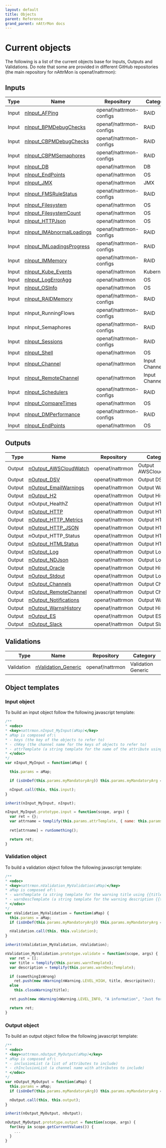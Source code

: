 ```yaml
---
layout: default
title: Objects
parent: Reference
grand_parent: nAttrMon docs
---
```


# Current objects

The following is a list of the current objects base for Inputs, Outputs and Validations. Do note that some are provided in different GitHub repositories (the main repository for nAttrMon is openaf/nattrmon):
  
## Inputs

|       Type | Name                                                                      | Repository              | Category             |
| ----------:| ------------------------------------------------------------------------- | ----------------------- | -------------------- |
|      Input | [nInput_AFPing](inputs/nAttrMon-nInput-AFPing.md)                         | openaf/nattrmon-configs | RAID                 |
|      Input | [nInput_BPMDebugChecks](inputs/nAttrMon-nInput-BPMDebugChecks)            | openaf/nattrmon-configs | RAID                 | 
|      Input | [nInput_CBPMDebugChecks](inputs/nAttrMon-nInput-CBPMDebugChecks)          | openaf/nattrmon-configs | RAID                 | 
|      Input | [nInput_CBPMSemaphores](inputs/nAttrMon-nInput-CBPMSemaphores.md)         | openaf/nattrmon-configs | RAID                 | 
|      Input | [nInput_DB](inputs/nAttrMon-nInput-DB.md)                                 | openaf/nattrmon         | DB                   | 
|      Input | [nInput_EndPoints](inputs/nAttrMon-nInput-EndPoints)                      | openaf/nattrmon         | OS                   | 
|      Input | [nInput_JMX](inputs/nAttrMon-nInput-JMX.md)                               | openaf/nattrmon         | JMX                  |
|      Input | [nInput_FMSRuleStatus](inputs/nAttrMon-nInput-FMSRuleStatus.md)           | openaf/nattrmon-configs | RAID                 | 
|      Input | [nInput_Filesystem](inputs/nAttrMon-nInput-Filesystem.md)                 | openaf/nattrmon         | OS                   | 
|      Input | [nInput_FilesystemCount](inputs/nAttrMon-nInput-FilesystemCount.md)       | openaf/nattrmon         | OS                   | 
|      Input | [nInput_HTTPJson](inputs/nAttrMon-nInput-HTTPJson)                        | openaf/nattrmon         | OS                   | 
|      Input | [nInput_IMAbnormalLoadings](inputs/nAttrMon-nInput-IMAbnormalLoadings.md) | openaf/nattrmon-configs | RAID                 | 
|      Input | [nInput_IMLoadingsProgress](inputs/nAttrMon-nInput-IMLoadingsProcess.md)  | openaf/nattrmon-configs | RAID                 | 
|      Input | [nInput_IMMemory](inputs/nAttrMon-nInput-IMMemory.md)                     | openaf/nattrmon-configs | RAID                 | 
|      Input | [nInput_Kube_Events](inputs/nAttrMon-nInput-Kube_Events.md)               | openaf/nattrmon         | Kubernetes           | 
|      Input | [nInput_LogErrorAgg](inputs/nAttrMon-nInput-LogErrorAgg.md)               | openaf/nattrmon         | OS                   | 
|      Input | [nInput_OSInfo](inputs/nAttrMon-nInput-OSInfo.md)                         | openaf/nattrmon         | OS                   | 
|      Input | [nInput_RAIDMemory](inputs/nAttrMon-nInput-RAIDMemory.md)                 | openaf/nattrmon-configs | RAID                 | 
|      Input | nInput_RunningFlows                                                       | openaf/nattrmon-configs | RAID                 |
|      Input | nInput_Semaphores                                                         | openaf/nattrmon-configs | RAID                 | 
|      Input | [nInput_Sessions](inputs/nAttrMon-nInput-Sessions.md)                     | openaf/nattrmon-configs | RAID                 | 
|      Input | [nInput_Shell](inputs/nAttrMon-nInput-Shell)                              | openaf/nattrmon         | OS                   | 
|      Input | [nInput_Channel](inputs/nAttrMon-nInput-Channel)                          | openaf/nattrmon         | Input Channel        | 
|      Input | [nInput_RemoteChannel](inputs/nAttrMon-nInput-RemoteChannel)              | openaf/nattrmon         | Input Channel        | 
|      Input | [nInput_Schedulers](inputs/nAttrMon-nInput-Schedulers.md)                 | openaf/nattrmon-configs | RAID                 | 
|      Input | [nInput_CompareTimes](inputs/nAttrMon-nInput-CompareTimes.md)             | openaf/nattrmon         | OS                   | 
|      Input | [nInput_DMPerformance](inputs/nAttrMon-nInput-DMPerformance.md)           | openaf/nattrmon-configs | RAID                 |
|      Input | [nInput_EndPoints](inputs/nAttrMon-nInput-EndPoints.md)                   | openaf/nattrmon         | OS                   | 

## Outputs

|       Type | Name                                                                      | Repository              | Category             |
| ----------:| ------------------------------------------------------------------------- | ----------------------- | -------------------- |
|     Output | [nOutput_AWSCloudWatch](outputs/nAttrMon_nOutput_AWSCloudWatch)           | openaf/nattrmon         | Output AWSCloudWatch | 
|     Output | [nOutput_DSV](outputs/nAttrMon-nOutput-DSV)                               | openaf/nattrmon         | Output DSV           | 
|     Output | [nOutput_EmailWarnings](outputs/nAttrMon-nOutput-EmailWarnings)           | openaf/nattrmon         | Output Warning       | 
|     Output | [nOutput_H2](outputs/nAttrMon-nOutput-H2.md)                              | openaf/nattrmon         | Output History       | 
|     Output | nOutput_HealthZ                                                           | openaf/nattrmon         | Output HTTP          | 
|     Output | [nOutput_HTTP](outputs/nAttrMon-nOutput_HTTP.md)                          | openaf/nattrmon         | Output HTTP          | 
|     Output | [nOutput_HTTP_Metrics](outputs/nAttrMon-nOutput_HTTP_Metrics.md)          | openaf/nattrmon         | Output HTTP          | 
|     Output | [nOutput_HTTP_JSON](outputs/nAttrMon-nOutput_HTTP_JSON.md)                | openaf/nattrmon         | Output HTTP          | 
|     Output | nOutput_HTTP_Status                                                       | openaf/nattrmon         | Output HTTP          |
|     Output | [nOutput_HTMLStatus](outputs/nAttrMon-nOutput_HTMLStatus.md)              | openaf/nattrmon         | Output HTTP          | 
|     Output | [nOutput_Log](outputs/nAttrMon-nOutput_Log.md)                            | openaf/nattrmon         | Output Log           | 
|     Output | [nOutput_NDJson](outputs/nAttrMon-nOutput_NDJson.md)                      | openaf/nattrmon         | Output Log           | 
|     Output | [nOutput_Oracle](outputs/nAttrMon-nOutput_Oracle.md)                      | openaf/nattrmon         | Output History       | 
|     Output | [nOutput_Stdout](outputs/nAttrMon-nOutput_Stdout.md)                      | openaf/nattrmon         | Output Log           | 
|     Output | [nOutput_Channels](outputs/nAttrMon-nOutput-Channels)                     | openaf/nattrmon         | Output Channels      | 
|     Output | [nOutput_RemoteChannel](outputs/nAttrMon-nOutput-Channel)                 | openaf/nattrmon         | Output Channel       | 
|     Output | [nOutput_Notifications](outputs/nAttrMon-nOutput-Notifications)           | openaf/nattrmon         | Output Warnings      |
|     Output | [nOutput_WarnsHistory](outputs/nAttrMon-nOutput_WarnsHistory.md)          | openaf/nattrmon         | Output History       | 
|     Output | [nOutput_ES](outputs/nAttrMon-nOutput_ES.md)                              | openaf/nattrmon         | Output ES            | 
|     Output | [nOutput_Slack](outputs/nAttrMon-nOutput_Slack.md)                        | openaf/nattrmon         | Output Slack         | 

## Validations

|       Type | Name                                                                      | Repository              | Category             |
| ----------:| ------------------------------------------------------------------------- | ----------------------- | -------------------- |
| Validation | [nValidation_Generic](validations/nAttrMon-nValidation-Generic)           | openaf/nattrmon         | Validation Generic   | 

## Object templates

### Input object

To build an input object follow the following javascript template:

````javascript
/**
* <odoc>
* <key>nattrmon.nInput_MyInput(aMap)</key>
* aMap is composed of:\
* - keys (the key of the objects to refer to)
* - chKey (the channel name for the keys of objects to refer to)
* - attrTemplate (a string template for the name of the attribute using {{name}})
* </odoc>
*/
var nInput_MyInput = function(aMap) {

  this.params = aMap;

  if (isUnDef(this.params.myMandatoryArg)) this.params.myMandatoryArg = "something";  

  nInput.call(this, this.input);
}

inherit(nInput_MyInput, nInput);

nInput_MyInput.prototype.input = function(scope, args) {
  var ret = {};
  var attrname = templify(this.params.attrTemplate, { name: this.params.name });
  
  ret[attrname] = runSomething();

  return ret;
}
````

### Validation object

To build a validation object follow the following javascript template:

````javascript
/**
* <odoc>
* <key>nattrmon.nValidation_MyValidation(aMap)</key>
* aMap is composed of:\
* - warnTemplate (a string template for the warning title using {{title}})
* - warnDescTemplate (a string template for the warning description {{title}})
* </odoc>
*/
var nValidation_MyValidation = function(aMap) {
  this.params = aMap;
  if (isUnDef(this.params.myMandatoryArg)) this.params.myMandatoryArg = "something";

  nValidation.call(this, this.validation);
}

inherit(nValidation_MyValidation, nValidation);

nValidation_MyValidation.prototype.validate = function(scope, args) {
  var ret = [];
  var title = templify(this.params.warnTemplate);
  var description = templify(this.params.warnDescTemplate);

  if (somethingIsWrong)
    ret.push(new nWarning(nWarning.LEVEL_HIGH, title, descripiton));
  else
    this.closeWarning(title);

  ret.push(new nWarning(nWarning.LEVEL_INFO, "A information", "Just for fyi..."));

  return ret;
}
````

### Output object

To build an output object follow the following javascript template:
  
````javascript
/**
* <odoc>
* <key>nattrmon.nOutput_MyOutput(aMap)</key>
* aMap is composed of:\
* - inclusionList (a list of attributes to include)
* - chInclusionList (a channel name with attributes to include)
* </odoc>
*/
var nOutput_MyOutput = function(aMap) {
  this.params = aMap;
  if (isUnDef(this.params.myMandatoryArg)) this.params.myMandatoryArg = "something";

  nOutput.call(this, this.output);
}

inherit(nOutput_MyOutput, nOutput);

nOutput_MyOutput.prototype.output = function(scope, args) {
  for(key in scope.getCurrentValues()) {
    ...
  }
}
````